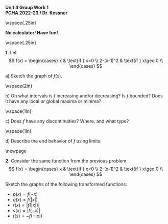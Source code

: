 __Unit 4 Group Work 1__   
__PCHA 2022-23 / Dr. Kessner__    

\vspace{.25in}

__No calculator!  Have fun!__

\vspace{.25in}

__1.__ Let 
$$
    f(x) = 
    \begin{cases}
        x & \text{if } x<0 \\
        2-(x-1)^2 & \text{if } x\geq 0 \\
    \end{cases}
$$

a) Sketch the graph of $f(x)$.

\vspace{2in}

b) On what intervals is $f$ increasing and/or decreasing?  Is $f$
bounded?  Does it have any local or global maxima or minima?

\vspace{1in}

c) Does $f$ have any discontinuities?  Where, and what type?

\vspace{1in}

d) Describe the end behavior of $f$ using limits.

\newpage

__2.__ Consider the same function from the previous problem.
$$
    f(x) = 
    \begin{cases}
        x & \text{if } x<0 \\
        2-(x-1)^2 & \text{if } x\geq 0 \\
    \end{cases}
$$

Sketch the graphs of the following transformed functions:

* $p(x) = f(-x)$
* $q(x) = f(|x|)$
* $r(x) = |f(|x|)|$
* $s(x) = |f(-x)|$
* $t(x) = -f(-|x|)$


